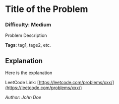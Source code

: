 # Title of the Problem
### Difficulty: Medium

Problem Description

**Tags:** tag1, tage2, etc.

## Explanation

Here is the explanation

LeetCode Link: [https://leetcode.com/problems/xxx/](https://leetcode.com/problems/xxx/)

*Author: John Doe*